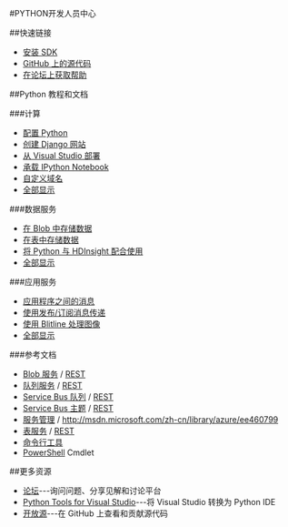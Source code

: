 <properties 
pageTitle="Windows Azure 开发人员中心：PYTHON" 
description="" 
services="PYTHON" 
documentationCenter="Develop" 
authors="" 
manager="Tiffena" 
editor="Eric Chen" />
<tags ms.service="PYTHON"
    ms.date=""
    wacn.date=""
    />

#PYTHON开发人员中心

##快速链接
- [安装 SDK](/zh-cn/documentation/articles/python-how-to-install/)
- [GitHub 上的源代码](https://github.com/WindowsAzure/azure-sdk-for-python)
- [在论坛上获取帮助](http://pytools.codeplex.com/discussions)

##Python 教程和文档

###计算

- [配置 Python](/zh-cn/documentation/articles/web-sites-python-configure/)
- [创建 Django 网站](/zh-cn/documentation/articles/web-sites-python-create-deploy-django-app/)
- [从 Visual Studio 部署](/zh-cn/documentation/articles/web-sites-python-ptvs-django-mysql/)
- [承载 IPython Notebook](/zh-cn/documentation/articles/virtual-machines-python-ipython-notebook/)
- [自定义域名](/zh-cn/documentation/articles/web-sites-custom-domain-name/)
- [全部显示](/zh-cn/develop/python/compute/)

###数据服务

- [在 Blob 中存储数据](/zh-cn/documentation/articles/storage-python-how-to-use-blob-storage/)
- [在表中存储数据](/zh-cn/documentation/articles/storage-python-how-to-use-table-storage/)
- [将 Python 与 HDInsight 配合使用](zh-cn/documentation/articles/hdinsight-python/)
- [全部显示](zh-cn/develop/python/data-services/)

###应用服务

- [应用程序之间的消息](/zh-cn/documentation/articles/service-bus-python-how-to-use-queues/)
- [使用发布/订阅消息传递](/zh-cn/documentation/articles/service-bus-python-how-to-use-topics-subscriptions/)
- [使用 Blitline 处理图像](/zh-cn/documentation/articles/store-blitline-how-to-use/)
- [全部显示](/zh-cn/develop/python/app-services/)

###参考文档

- [Blob 服务](/zh-cn/documentation/articles/storage-python-how-to-use-blob-storage/) / [REST](http://msdn.microsoft.com/zh-cn/library/azure/dd179355)
- [队列服务](/zh-cn/documentation/articles/storage-python-how-to-use-queue-storage/) / [REST](http://msdn.microsoft.com/zh-cn/library/azure/dd179355)
- [Service Bus 队列](zh-cn/documentation/articles/service-bus-python-how-to-use-queues/) / [REST](http://msdn.microsoft.com/zh-cn/library/azure/hh780717)
- [Service Bus 主题](/zh-cn/documentation/articles/service-bus-python-how-to-use-topics-subscriptions/) / [REST](http://msdn.microsoft.com/zh-cn/library/azure/hh780717)
- [服务管理](zh-cn/documentation/articles/cloud-services-python-how-to-use-service-management/) / http://msdn.microsoft.com/zh-cn/library/azure/ee460799
- [表服务](/zh-cn/documentation/articles/storage-python-how-to-use-table-storage/) / [REST](http://msdn.microsoft.com/zh-cn/library/azure/dd179355)
- [命令行工具](/zh-cn/documentation/articles/xplat-cli/)
- [PowerShell](/zh-cn/documentation/articles/install-configure-powershell/) Cmdlet

##更多资源

- [论坛](http://pytools.codeplex.com/discussions)---询问问题、分享见解和讨论平台
- [Python Tools for Visual Studio](http://pytools.codeplex.com/)---将 Visual Studio 转换为 Python IDE
- [开放源](https://github.com/windowsazure/azure-sdk-for-python/)---在 GitHub 上查看和贡献源代码

